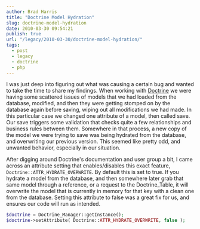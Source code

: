 ```yaml
---
author: Brad Harris
title: "Doctrine Model Hydration"
slug: doctrine-model-hydration
date: 2010-03-30 09:54:21
publish: true
url: "/legacy/2010-03-30/doctrine-model-hydration/"
tags:
  - post
  - legacy
  - doctrine
  - php
---
```


I was just deep into figuring out what was causing a certain bug and wanted to take the time to share my findings.  When working with [Doctrine][] we were having some scattered issues of models that we had loaded from the database, modified, and then they were getting stomped on by the database again before saving, wiping out all modifications we had made.  In this particular case we changed one attribute of a model, then called save.  Our save triggers some validation that checks quite a few relationships and business rules between them.   Somewhere in that process, a new copy of the model we were trying to save was being hydrated from the database, and overwriting our previous version.  This seemed like pretty odd, and unwanted behavior, especially in our situation.

After digging around Doctrine's documentation and user group a bit, I came across an attribute setting that enables/disables this exact feature, ```Doctrine::ATTR_HYDRATE_OVERWRITE```.   By default this is set to true.  If you hydrate a model from the database, and then somewhere later grab that same model through a reference, or a request to the Doctrine_Table, it will overwrite the model that is currently in memory for that key with a clean one from the database.   Setting this attribute to false was a great fix for us, and ensures our code will run as intended.

```php
$doctrine = Doctrine_Manager::getInstance();
$doctrine->setAttribute( Doctrine::ATTR_HYDRATE_OVERWRITE, false );
```

[Doctrine]: http://doctrine-project.org

